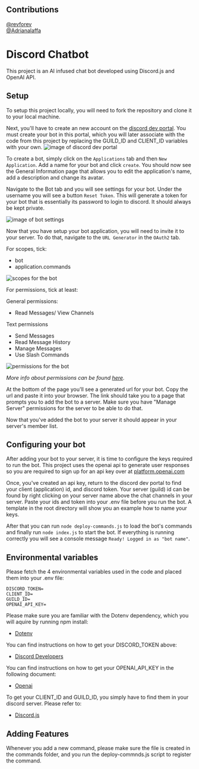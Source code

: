 ## Contributions

[@revforev](https://github.com/revforev)
<br>
[@Adrianalaffa](https://github.com/AdrianaIaffa)

# Discord Chatbot

This project is an AI infused chat bot developed using Discord.js and OpenAI API.

## Setup

To setup this project locally, you will need to fork the repository and clone it to your local machine.

Next, you'll have to create an new account on the [discord dev portal](https://discord.com/developers/). You must create your bot in this portal, which you will later associate with the code from this project by replacing the GUILD_ID and CLIENT_ID variables with your own.
![image of discord dev portal](/images/readme/dev_portal.png)

To create a bot, simply click on the `Applications` tab and then `New Application`. Add a name for your bot and click `create`. You should now see the General Information page that allows you to edit the application's name, add a description and change its avatar.

Navigate to the Bot tab and you will see settings for your bot. Under the username you will see a button `Reset Token`. This will generate a token for your bot that is essentially its password to login to discord. It should always be kept private.

![image of bot settings](/images/readme/bot_page.png)

Now that you have setup your bot application, you will need to invite it to your server. To do that, navigate to the `URL Generator` in the `OAuth2` tab.

For scopes, tick:

- bot
- application.commands

![scopes for the bot](/images/readme/bot-scope.png)

For permissions, tick at least:

General permissions:

- Read Messages/ View Channels

Text permissions

- Send Messages
- Read Message History
- Manage Messages
- Use Slash Commands

![permissions for the bot](/images/readme/bot-permissions.png)

_More info about permissions can be found [here](https://discord.com/developers/docs/topics/permissions)._

At the bottom of the page you'll see a generated url for your bot. Copy the url and paste it into your browser.
The link should take you to a page that prompts you to add the bot to a server. Make sure you have "Manage Server" permissions for the server to be able to do that.

Now that you've added the bot to your server it should appear in your server's member list.

## Configuring your bot

After adding your bot to your server, it is time to configure the keys required to run the bot.
This project uses the openai api to generate user responses so you are required to sign up for an api key over at [platform.openai.com](https://platform.openai.com/docs/overview)

Once, you've created an api key, return to the discord dev portal to find your client (application) id, and discord token. Your server (guild) id can be found by right clicking on your server name above the chat channels in your server. Paste your ids and token into your .env file before you run the bot. A template in the root directory will show you an example how to name your keys.

After that you can run `node deploy-commands.js` to load the bot's commands and finally run `node index.js` to start the bot. If everything is running correctly you will see a console message `Ready! Logged in as "bot name"`.

## Environmental variables

Please fetch the 4 environmental variables used in the code and placed them into your .env file:

```
DISCORD_TOKEN=
CLIENT_ID=
GUILD_ID=
OPENAI_API_KEY=

```

Please make sure you are familiar with the Dotenv dependency, which you will aquire by running npm install:

- [Dotenv](https://www.dotenv.org/docs/)

You can find instructions on how to get your DISCORD_TOKEN above:

- [Discord Developers](https://discord.com/developers/)

You can find instructions on how to get your OPENAI_API_KEY in the following document:

- [Openai](https://help.openai.com/en/)

To get your CLIENT_ID and GUILD_ID, you simply have to find them in your discord server. Please refer to:

- [Discord.js](https://discord.js.org/)

## Adding Features

Whenever you add a new command, please make sure the file is created in the commands folder, and you run the deploy-commnds.js script to register the command.
